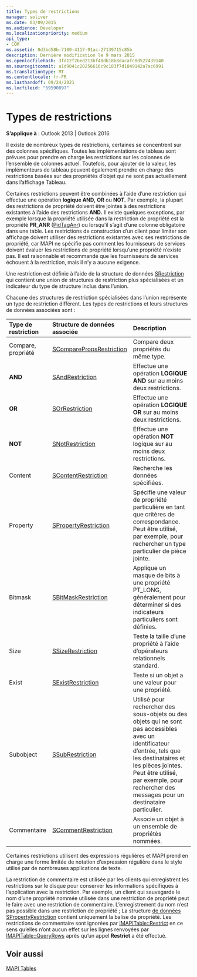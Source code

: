 ```yaml
---
title: Types de restrictions
manager: soliver
ms.date: 03/09/2015
ms.audience: Developer
ms.localizationpriority: medium
api_type:
- COM
ms.assetid: 0d3bd58b-7100-4117-91ac-27139715c85b
description: Dernière modification le 9 mars 2015
ms.openlocfilehash: 3fd12f2bed213bf48db18b8dacafc8d522439140
ms.sourcegitcommit: a1d9041c20256616c9c183f7d1049142a7ac6991
ms.translationtype: MT
ms.contentlocale: fr-FR
ms.lasthandoff: 09/24/2021
ms.locfileid: "59590897"
---
```

# <a name="types-of-restrictions"></a>Types de restrictions

  
  
**S’applique à** : Outlook 2013 | Outlook 2016 
  
Il existe de nombreux types de restrictions, certaines se concentrent sur des colonnes spécifiques. Toutes les implémentations de tableau sont prévues pour prendre en charge les restrictions sur les colonnes de l’ensemble de colonnes actuel. Toutefois, pour ajouter de la valeur, les implémenteurs de tableau peuvent également prendre en charge des restrictions basées sur des propriétés d’objet qui ne sont pas actuellement dans l’affichage Tableau.
  
Certaines restrictions peuvent être combinées à l’aide d’une restriction qui effectue une opération **logique AND,** **OR** ou **NOT.** Par exemple, la plupart des restrictions de propriété doivent être jointes à des restrictions existantes à l’aide des restrictions **AND.** Il existe quelques exceptions, par exemple lorsque la propriété utilisée dans la restriction de propriété est la propriété **PR_ANR** ([PidTagAnr](pidtaganr-canonical-property.md)) ou lorsqu’il s’agit d’une colonne obligatoire dans une table. Les restrictions de construction d’un client pour limiter son affichage doivent utiliser des restrictions existantes avec ses restrictions de propriété, car MAPI ne spécifie pas comment les fournisseurs de services doivent évaluer les restrictions de propriété lorsqu’une propriété n’existe pas. Il est raisonnable et recommandé que les fournisseurs de services échouent à la restriction, mais il n’y a aucune exigence. 
  
Une restriction est définie à l’aide de la structure de données [SRestriction](srestriction.md) qui contient une union de structures de restriction plus spécialisées et un indicateur du type de structure inclus dans l’union. 
  
Chacune des structures de restriction spécialisées dans l’union représente un type de restriction différent. Les types de restrictions et leurs structures de données associées sont :
  
|**Type de restriction**|**Structure de données associée**|**Description**|
|:-----|:-----|:-----|
|Compare, propriété  <br/> |[SComparePropsRestriction](scomparepropsrestriction.md) <br/> |Compare deux propriétés du même type.  <br/> |
|**AND** <br/> |[SAndRestriction](sandrestriction.md) <br/> |Effectue une opération **LOGIQUE AND** sur au moins deux restrictions.  <br/> |
|**OR** <br/> |[SOrRestriction](sorrestriction.md) <br/> |Effectue une opération **LOGIQUE OR** sur au moins deux restrictions.  <br/> |
|**NOT** <br/> |[SNotRestriction](snotrestriction.md) <br/> |Effectue une opération **NOT** logique sur au moins deux restrictions.  <br/> |
|Content  <br/> |[SContentRestriction](scontentrestriction.md) <br/> |Recherche les données spécifiées.  <br/> |
|Property  <br/> |[SPropertyRestriction](spropertyrestriction.md) <br/> |Spécifie une valeur de propriété particulière en tant que critères de correspondance. Peut être utilisé, par exemple, pour rechercher un type particulier de pièce jointe.  <br/> |
|Bitmask  <br/> |[SBitMaskRestriction](sbitmaskrestriction.md) <br/> |Applique un masque de bits à une propriété PT_LONG, généralement pour déterminer si des indicateurs particuliers sont définies.  <br/> |
|Size  <br/> |[SSizeRestriction](ssizerestriction.md) <br/> |Teste la taille d’une propriété à l’aide d’opérateurs relationnels standard.  <br/> |
|Exist  <br/> |[SExistRestriction](sexistrestriction.md) <br/> |Teste si un objet a une valeur pour une propriété.  <br/> |
|Subobject  <br/> |[SSubRestriction](ssubrestriction.md) <br/> |Utilisé pour rechercher des sous-objets ou des objets qui ne sont pas accessibles avec un identificateur d’entrée, tels que les destinataires et les pièces jointes. Peut être utilisé, par exemple, pour rechercher des messages pour un destinataire particulier.  <br/> |
|Commentaire  <br/> |[SCommentRestriction](scommentrestriction.md) <br/> |Associe un objet à un ensemble de propriétés nommées.  <br/> |
   
Certaines restrictions utilisent des expressions régulières et MAPI prend en charge une forme limitée de notation d’expression régulière dans le style utilisé par de nombreuses applications de texte.
  
La restriction de commentaire est utilisée par les clients qui enregistrent les restrictions sur le disque pour conserver les informations spécifiques à l’application avec la restriction. Par exemple, un client qui sauvegarde le nom d’une propriété nommée utilisée dans une restriction de propriété peut le faire avec une restriction de commentaire. L’enregistrement du nom n’est pas possible dans une restriction de propriété ; La structure [de données SPropertyRestriction](spropertyrestriction.md) contient uniquement la balise de propriété. Les restrictions de commentaire sont ignorées par [IMAPITable::Restrict](imapitable-restrict.md) en ce sens qu’elles n’ont aucun effet sur les lignes renvoyées par [IMAPITable::QueryRows](imapitable-queryrows.md) après qu’un appel **Restrict** a été effectué. 
  
## <a name="see-also"></a>Voir aussi



[MAPI Tables](mapi-tables.md)

